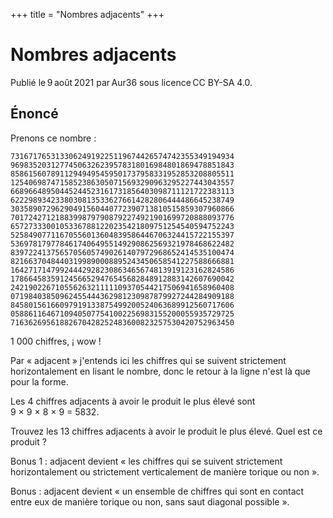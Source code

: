 +++
title = "Nombres adjacents"
+++

# Nombres adjacents

Publié le 9 août 2021 par Aur36 sous licence CC BY-SA 4.0.

## Énoncé

Prenons ce nombre :

```
73167176531330624919225119674426574742355349194934
96983520312774506326239578318016984801869478851843
85861560789112949495459501737958331952853208805511
12540698747158523863050715693290963295227443043557
66896648950445244523161731856403098711121722383113
62229893423380308135336276614282806444486645238749
30358907296290491560440772390713810515859307960866
70172427121883998797908792274921901699720888093776
65727333001053367881220235421809751254540594752243
52584907711670556013604839586446706324415722155397
53697817977846174064955149290862569321978468622482
83972241375657056057490261407972968652414535100474
82166370484403199890008895243450658541227588666881
16427171479924442928230863465674813919123162824586
17866458359124566529476545682848912883142607690042
24219022671055626321111109370544217506941658960408
07198403850962455444362981230987879927244284909188
84580156166097919133875499200524063689912560717606
05886116467109405077541002256983155200055935729725
71636269561882670428252483600823257530420752963450
```

1 000 chiffres, ¡ wow !

Par « adjacent » j'entends ici les chiffres qui se suivent strictement
horizontalement en lisant le nombre, donc le retour à la ligne n'est là que pour
la forme.

Les 4 chiffres adjacents à avoir le produit le plus élevé sont
9 × 9 × 8 × 9 = 5832.

Trouvez les 13 chiffres adjacents à avoir le produit le plus élevé. Quel est ce
produit ?

Bonus 1 : adjacent devient « les chiffres qui se suivent strictement
horizontalement ou strictement verticalement de manière torique ou non ».

Bonus : adjacent devient « un ensemble de chiffres qui sont en contact entre eux
de manière torique ou non, sans saut diagonal possible ».

